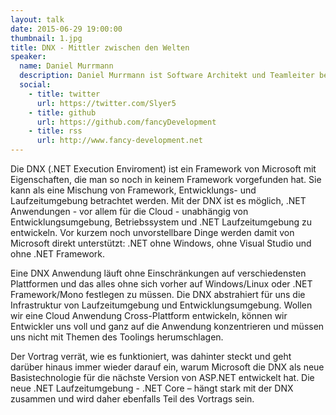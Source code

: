 ```yaml
---
layout: talk
date: 2015-06-29 19:00:00
thumbnail: 1.jpg
title: DNX - Mittler zwischen den Welten
speaker:
  name: Daniel Murrmann
  description: Daniel Murrmann ist Software Architekt und Teamleiter bei der Maschinenfabrik Reinhausen GmbH in Regensburg. Parallel dazu ist er selbständiger Trainer und Berater für aktuelle.NET und Web Technologien. Hierbei unterstützt er seine Kunden sowohl bei methodischen als auch technologischen Fragestellungen.
  social:
    - title: twitter
      url: https://twitter.com/Slyer5
    - title: github
      url: https://github.com/fancyDevelopment
    - title: rss
      url: http://www.fancy-development.net
---
```

Die DNX (.NET Execution Enviroment) ist ein Framework von Microsoft mit Eigenschaften, die man so noch in keinem Framework vorgefunden hat. Sie kann als eine Mischung von Framework, Entwicklungs- und Laufzeitumgebung betrachtet werden. Mit der DNX ist es möglich, .NET Anwendungen - vor allem für die Cloud - unabhängig von Entwicklungsumgebung, Betriebssystem und .NET Laufzeitumgebung zu entwickeln. Vor kurzem noch unvorstellbare Dinge werden damit von Microsoft direkt unterstützt: .NET ohne Windows, ohne Visual Studio und ohne .NET Framework. 

Eine DNX Anwendung läuft ohne Einschränkungen auf verschiedensten Plattformen und das alles ohne sich vorher auf Windows/Linux oder .NET Framework/Mono festlegen zu müssen. Die DNX abstrahiert für uns die Infrastruktur von Laufzeitumgebung und Entwicklungsumgebung. Wollen wir eine Cloud Anwendung Cross-Plattform entwickeln, können wir Entwickler uns voll und ganz auf die Anwendung konzentrieren und müssen uns nicht mit Themen des Toolings herumschlagen. 

Der Vortrag verrät, wie es funktioniert, was dahinter steckt und geht darüber hinaus immer wieder darauf ein, warum Microsoft die DNX als neue Basistechnologie für die nächste Version von ASP.NET entwickelt hat. Die neue .NET Laufzeitumgebung - .NET Core – hängt stark mit der DNX zusammen und wird daher ebenfalls Teil des Vortrags sein. 